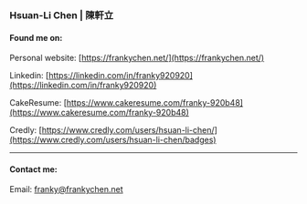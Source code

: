 ### Hsuan-Li Chen | 陳軒立

#### Found me on: 

Personal website: [https://frankychen.net/](https://frankychen.net/)

Linkedin: [https://linkedin.com/in/franky920920](https://linkedin.com/in/franky920920)

CakeResume: [https://www.cakeresume.com/franky-920b48](https://www.cakeresume.com/franky-920b48)

Credly: [https://www.credly.com/users/hsuan-li-chen/](https://www.credly.com/users/hsuan-li-chen/badges)

---
#### Contact me:

Email: [franky@frankychen.net](mailto:franky@frankychen.net)
<!--
**franky920920/franky920920** is a ✨ _special_ ✨ repository because its `README.md` (this file) appears on your GitHub profile.

Here are some ideas to get you started:

- 🔭 I’m currently working on ...
- 🌱 I’m currently learning ...
- 👯 I’m looking to collaborate on ...
- 🤔 I’m looking for help with ...
- 💬 Ask me about ...
- 📫 How to reach me: ...
- 😄 Pronouns: ...
- ⚡ Fun fact: ...
-->
